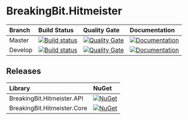 # BreakingBit.Hitmeister

|Branch|Build Status|Quality Gate|Documentation|
|:--|:--|:--|:--|
|Master|[![Build status](https://ci.appveyor.com/api/projects/status/grr2hj8f5a7a3gc6/branch/master?svg=true)](https://ci.appveyor.com/project/michael-herwig/hitmeister/branch/master)|[![Quality Gate](https://sonarcloud.io/api/badges/gate?key=Hitmeister:master)](https://sonarcloud.io/dashboard/index/Hitmeister:master)|[![Documentation](https://img.shields.io/badge/-Documentation-blue.svg)](https://breakingbit.github.io/hitmeister/master/)|
|Develop|[![Build status](https://ci.appveyor.com/api/projects/status/grr2hj8f5a7a3gc6/branch/develop?svg=true)](https://ci.appveyor.com/project/michael-herwig/hitmeister/branch/develop)|[![Quality Gate](https://sonarcloud.io/api/badges/gate?key=Hitmeister:develop)](https://sonarcloud.io/dashboard/index/Hitmeister:develop)|[![Documentation](https://img.shields.io/badge/-Documentation-blue.svg)](https://breakingbit.github.io/hitmeister/develop/)|

## Releases

|Library|NuGet|
|:--|:--|
|BreakingBit.Hitmeister.API|[![NuGet](https://img.shields.io/nuget/dt/BreakingBit.Hitmeister.API.svg)](https://www.nuget.org/packages/BreakingBit.Hitmeister.API/)|
|BreakingBit.Hitmeister.Core|[![NuGet](https://img.shields.io/nuget/dt/BreakingBit.Hitmeister.Core.svg)](https://www.nuget.org/packages/BreakingBit.Hitmeister.Core/)|
